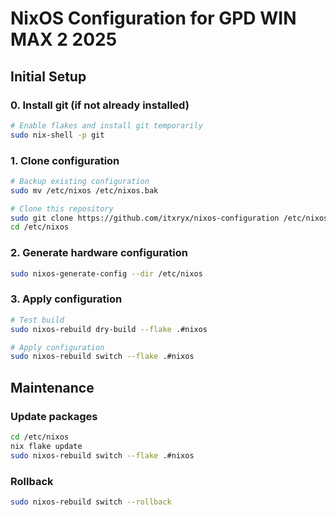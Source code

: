 # NixOS Configuration for GPD WIN MAX 2 2025

## Initial Setup

### 0. Install git (if not already installed)
```bash
# Enable flakes and install git temporarily
sudo nix-shell -p git
```

### 1. Clone configuration
```bash
# Backup existing configuration
sudo mv /etc/nixos /etc/nixos.bak

# Clone this repository
sudo git clone https://github.com/itxryx/nixos-configuration /etc/nixos
cd /etc/nixos
```

### 2. Generate hardware configuration
```bash
sudo nixos-generate-config --dir /etc/nixos
```

### 3. Apply configuration
```bash
# Test build
sudo nixos-rebuild dry-build --flake .#nixos

# Apply configuration
sudo nixos-rebuild switch --flake .#nixos
```

## Maintenance

### Update packages
```bash
cd /etc/nixos
nix flake update
sudo nixos-rebuild switch --flake .#nixos
```

### Rollback
```bash
sudo nixos-rebuild switch --rollback
```